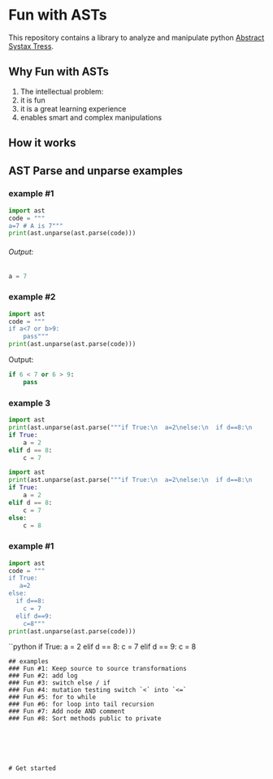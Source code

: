 # Fun with ASTs
This repository contains a library to analyze and manipulate python [Abstract Systax Tress](TBD).


## Why Fun with ASTs
1. The intellectual problem: 
2. it is fun
2. it is a great learning experience 
3. enables smart and complex manipulations 

## How it works

## AST Parse and unparse examples

### example #1 
```python
import ast
code = """
a=7 # A is 7"""  
print(ast.unparse(ast.parse(code)))
```
###### Output: 
```python
a = 7 
```


### example #2 
```python
import ast
code = """
if a<7 or b>9:
    pass"""  
print(ast.unparse(ast.parse(code)))
```
Output: 
```python 
if 6 < 7 or 6 > 9:
    pass
```
### example 3
```python
import ast
print(ast.unparse(ast.parse("""if True:\n  a=2\nelse:\n  if d==8:\n    c=7""")))
if True:
    a = 2
elif d == 8:
    c = 7
```    

```python
import ast
print(ast.unparse(ast.parse("""if True:\n  a=2\nelse:\n  if d==8:\n    c=7\n  else:\n    c =8""")))
if True:
    a = 2
elif d == 8:
    c = 7
else:
    c = 8
```
### example #1
```python
import ast
code = """
if True:
   a=2
else:
  if d==8:
    c = 7
  elif d==9:
    c=8"""   
print(ast.unparse(ast.parse(code)))
```
``python
if True:
    a = 2
elif d == 8:
    c = 7
elif d == 9:
    c = 8
```    
## examples
### Fun #1: Keep source to source transformations
### Fun #2: add log
### Fun #3: switch else / if 
### Fun #4: mutation testing switch `<` into `<=`
### Fun #5: for to while 
### Fun #6: for loop into tail recursion 
### Fun #7: Add node AND comment 
### Fun #8: Sort methods public to private






# Get started 